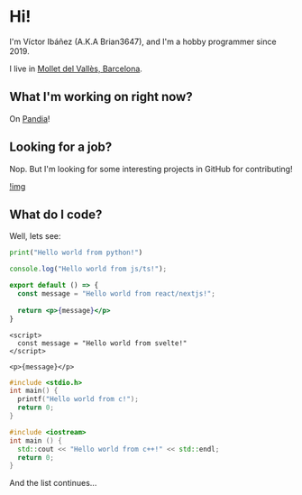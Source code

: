 # Hi!
I'm Víctor Ibáñez (A.K.A Brian3647), and I'm a hobby programmer since 2019.

I live in [Mollet del Vallès, Barcelona](https://goo.gl/maps/4oUmj22o6R3aPh3Q7).

## What I'm working on right now?

On [Pandia](https://github.com/Brian3647/Pandia)!

## Looking for a job?

Nop. But I'm looking for some interesting projects in GitHub for contributing!

[!img](/img1.png)

## What do I code?

Well, lets see:

```python
print("Hello world from python!")
```

```js
console.log("Hello world from js/ts!");
```

```jsx
export default () => {
  const message = "Hello world from react/nextjs!";
  
  return <p>{message}</p>
}
```

```svelte
<script>
  const message = "Hello world from svelte!"
</script>

<p>{message}</p>
```

```c
#include <stdio.h>
int main() {
  printf("Hello world from c!");
  return 0;
}
```

```cpp
#include <iostream>
int main () {
  std::cout << "Hello world from c++!" << std::endl;
  return 0;
}
```

And the list continues...
